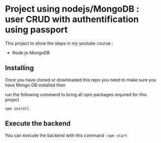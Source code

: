 # Project using nodejs/MongoDB : user CRUD with authentification using passport
This project to show the steps in my youtube course :

- Node.js-MongoDB

## Installing
Once you have cloned or downloaded this repo you need to make sure you have Mongo DB installed then

run the following command to bring all npm packages required for this project

`npm install` 

## Execute the backend

You  can execute the backend with  this command : `npm start`
